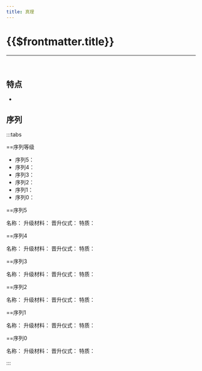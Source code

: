 ```yaml
---
title: 真理
---
```


# {{$frontmatter.title}}

***

&emsp;&emsp;

## 特点

- 

## 序列

:::tabs

==序列等级

- 序列5：
- 序列4：
- 序列3：
- 序列2：
- 序列1：
- 序列0：

==序列5

名称：
升级材料：
晋升仪式：
特质：

==序列4

名称：
升级材料：
晋升仪式：
特质：

==序列3

名称：
升级材料：
晋升仪式：
特质：

==序列2

名称：
升级材料：
晋升仪式：
特质：

==序列1

名称：
升级材料：
晋升仪式：
特质：

==序列0

名称：
升级材料：
晋升仪式：
特质：

:::